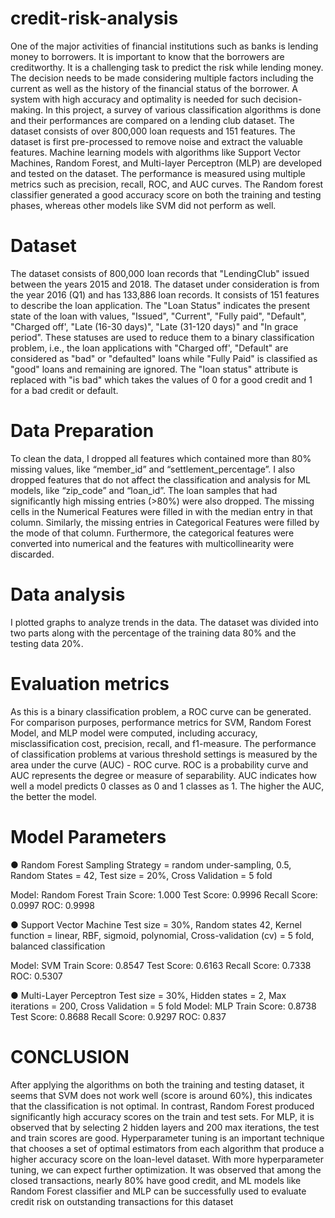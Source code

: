 # credit-risk-analysis
One of the major activities of financial institutions such as banks is lending money to borrowers. It is important to know that the borrowers are creditworthy. It is a challenging task to predict the risk while lending money. The decision needs to be made considering multiple factors including the current as well as the history of the financial status of the borrower. A system with high accuracy and optimality is needed for such decision-making. In this project, a survey of various classification algorithms is done and their performances are compared on a lending club dataset. The dataset consists of over 800,000 loan requests and 151 features. The dataset is first pre-processed to remove noise and extract the valuable features. Machine learning models with algorithms like Support Vector Machines, Random Forest, and Multi-layer Perceptron (MLP) are developed and tested on the dataset. The performance is measured using multiple metrics such as precision, recall, ROC, and AUC curves. The Random forest classifier generated a good accuracy score on both the training and testing phases, whereas other models like SVM did not perform as well.

# Dataset
The dataset consists of 800,000 loan records that "LendingClub" issued between the
years 2015 and 2018. The dataset under consideration is from the year 2016 (Q1) and has  133,886 loan records. It consists of 151 features to describe the loan application. The "Loan Status" indicates the present state of the loan with values, "Issued", "Current", "Fully paid", "Default", "Charged off', "Late (16-30 days)", "Late (31-120 days)" and "In grace period". These statuses are used to reduce them to a binary classification problem, i.e., the loan applications with "Charged off', "Default" are considered as "bad" or "defaulted" loans while "Fully Paid" is classified as "good" loans and remaining are ignored. The "Ioan status" attribute is replaced with "is bad" which takes the values of 0 for a good credit and 1 for a bad credit or default.

# Data Preparation
To clean the data, I dropped all features which contained more than 80% missing values, like “member_id” and “settlement_percentage”. I also dropped features that do not affect the classification and analysis for ML models, like “zip_code” and “loan_id”. The loan samples that had significantly high missing entries (>80%) were also dropped. The missing cells in the Numerical Features were filled in with the median entry in that column. Similarly, the missing entries in Categorical Features were filled by the mode of that column. Furthermore, the categorical features were converted into numerical and the features with multicollinearity were discarded.

# Data analysis
I plotted graphs to analyze trends in the data. The dataset was divided into two parts along with the percentage of the training data 80% and the testing data 20%.

# Evaluation metrics
As this is a binary classification problem, a ROC curve can be generated. For comparison purposes, performance metrics for SVM, Random Forest Model, and MLP model were computed, including accuracy, misclassification cost, precision, recall, and f1-measure. The performance of classification problems at various threshold settings is measured by the area under the curve (AUC) - ROC curve. ROC is a probability curve and AUC
represents the degree or measure of separability. AUC indicates how well a model predicts 0 classes as 0 and 1 classes as 1. The higher the AUC, the better the model.

# Model Parameters
● Random Forest
Sampling Strategy = random under-sampling, 0.5, Random States = 42,
Test size = 20%, Cross Validation = 5 fold

Model: Random Forest   Train Score: 1.000   Test Score:  0.9996   Recall Score: 0.0997    ROC: 0.9998

● Support Vector Machine
Test size = 30%, Random states 42, Kernel function = linear, RBF, sigmoid,
polynomial, Cross-validation (cv) = 5 fold, balanced classification

Model: SVM   Train Score: 0.8547     Test Score:  0.6163        Recall Score: 0.7338      ROC: 0.5307


● Multi-Layer Perceptron
Test size = 30%, Hidden states = 2, Max iterations = 200, Cross Validation
= 5 fold
Model: MLP   Train Score: 0.8738      Test Score: 0.8688     Recall Score: 0.9297     ROC: 0.837


# CONCLUSION
After applying the algorithms on both the training and testing dataset, it seems that SVM does not work well (score is around 60%), this indicates that the classification is not optimal. In contrast, Random Forest produced significantly high accuracy scores on the train and test sets. For MLP, it is observed that by selecting 2 hidden layers and 200 max iterations, the test and train scores are good. Hyperparameter tuning is an important technique that chooses a set of optimal estimators from each algorithm that produce a higher accuracy score on the loan-level dataset. With more hyperparameter tuning, we can expect further optimization. It was observed that among the closed transactions, nearly 80% have good credit, and ML models like Random Forest classifier and MLP can be successfully used to evaluate credit risk on outstanding transactions for this dataset
